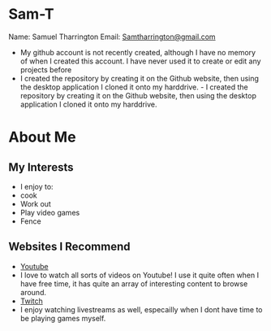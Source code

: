 # Sam-T
Name: Samuel Tharrington
Email: Samtharrington@gmail.com
- My github account is not recently created, although I have no memory of when I created this account. I have never used it to create or edit any projects before
- I created the repository by creating it on the Github website, then using the desktop application I cloned it onto my harddrive. - I created the repository by creating it on the Github website, then using the desktop application I cloned it onto my harddrive. 

# About Me

## My Interests  
- I enjoy to:  
 - cook  
 - Work out  
 - Play video games  
 - Fence  
## Websites I Recommend  
- [Youtube](www.youtube.com)  
 - I love to watch all sorts of videos on Youtube! I use it quite often when I have free time, it has quite an array of interesting content to browse around.  
- [Twitch](www.twitch.com)  
 - I enjoy watching livestreams as well, especailly when I dont have time to be playing games myself.  
